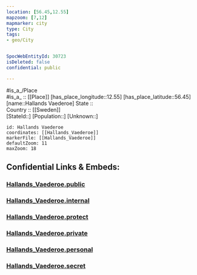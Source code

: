 ```yaml
---
location: [56.45,12.55] 
mapzoom: [7,12] 
mapmarker: city 
type: City
tags:
- geo/City


SpocWebEntityId: 30723
isDeleted: false
confidential: public

---
```

#is_a_/Place  
#is_a_ :: [[Place]] 
[has_place_longitude::12.55] 
[has_place_latitude::56.45] 
[name::Hallands Vaederoe] 
State ::  
Country :: [[Sweden]]  
[StateId::] 
[Population::] 
[Unknown::] 


```leaflet
id: Hallands Vaederoe
coordinates: [[Hallands_Vaederoe]] 
markerFile: [[Hallands_Vaederoe]] 
defaultZoom: 11 
maxZoom: 18
```


## Confidential Links & Embeds: 

### [Hallands_Vaederoe.public](/_public/\Earth\Continent\Europe\Europe~North\Sweden\CityHallands_Vaederoe.public.md) 

### [Hallands_Vaederoe.internal](/_internal/\Earth\Continent\Europe\Europe~North\Sweden\CityHallands_Vaederoe.internal.md) 

### [Hallands_Vaederoe.protect](/_protect/\Earth\Continent\Europe\Europe~North\Sweden\CityHallands_Vaederoe.protect.md) 

### [Hallands_Vaederoe.private](/_private/\Earth\Continent\Europe\Europe~North\Sweden\CityHallands_Vaederoe.private.md) 

### [Hallands_Vaederoe.personal](/_personal/\Earth\Continent\Europe\Europe~North\Sweden\CityHallands_Vaederoe.personal.md) 

### [Hallands_Vaederoe.secret](/_secret/\Earth\Continent\Europe\Europe~North\Sweden\CityHallands_Vaederoe.secret.md)

